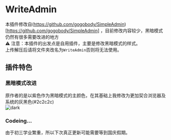# WriteAdmin
本插件修改自(https://github.com/gogobody/SimpleAdmin)[https://github.com/gogobody/SimpleAdmin] ，目前修改内容较少，黑暗模式仍然有很多需要改进的地方<br>
⚠️ 注意：本插件的出发点是自用插件，主要是修改黑暗模式的样式。<br>
上传解压后请将文件夹改名为`WriteAdmin`否则将无法使用。

## 插件特色
### 黑暗模式改进
原作者的是以紫色作为黑暗模式的主颜色，在其基础上我修改为更加契合浏览器及系统的灰黑色(#2c2c2c)<br>
![dark](https://user-images.githubusercontent.com/84220224/134120940-742b2cfa-eb44-4f11-b753-4a2c77afa7d1.jpg)
### Codeing...
由于初三学业繁重，所以下次真正更新可能需要等到国庆假期。
